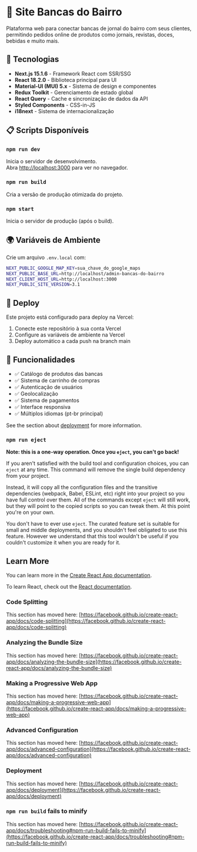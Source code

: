 # 🏪 Site Bancas do Bairro

Plataforma web para conectar bancas de jornal do bairro com seus clientes, permitindo pedidos online de produtos como jornais, revistas, doces, bebidas e muito mais.

## 🚀 Tecnologias

- **Next.js 15.1.6** - Framework React com SSR/SSG
- **React 18.2.0** - Biblioteca principal para UI
- **Material-UI (MUI) 5.x** - Sistema de design e componentes
- **Redux Toolkit** - Gerenciamento de estado global
- **React Query** - Cache e sincronização de dados da API
- **Styled Components** - CSS-in-JS
- **i18next** - Sistema de internacionalização

## 📋 Scripts Disponíveis

### `npm run dev`
Inicia o servidor de desenvolvimento.\
Abra [http://localhost:3000](http://localhost:3000) para ver no navegador.

### `npm run build`
Cria a versão de produção otimizada do projeto.

### `npm start`
Inicia o servidor de produção (após o build).

## 🌍 Variáveis de Ambiente

Crie um arquivo `.env.local` com:

```bash
NEXT_PUBLIC_GOOGLE_MAP_KEY=sua_chave_do_google_maps
NEXT_PUBLIC_BASE_URL=http://localhost/admin-bancas-do-bairro
NEXT_CLIENT_HOST_URL=http://localhost:3000
NEXT_PUBLIC_SITE_VERSION=3.1
```

## 🚀 Deploy

Este projeto está configurado para deploy na Vercel:

1. Conecte este repositório à sua conta Vercel
2. Configure as variáveis de ambiente na Vercel
3. Deploy automático a cada push na branch main

## 📱 Funcionalidades

- ✅ Catálogo de produtos das bancas
- ✅ Sistema de carrinho de compras
- ✅ Autenticação de usuários
- ✅ Geolocalização
- ✅ Sistema de pagamentos
- ✅ Interface responsiva
- ✅ Múltiplos idiomas (pt-br principal)

See the section about [deployment](https://facebook.github.io/create-react-app/docs/deployment) for more information.

### `npm run eject`

**Note: this is a one-way operation. Once you `eject`, you can't go back!**

If you aren't satisfied with the build tool and configuration choices, you can `eject` at any time. This command will remove the single build dependency from your project.

Instead, it will copy all the configuration files and the transitive dependencies (webpack, Babel, ESLint, etc) right into your project so you have full control over them. All of the commands except `eject` will still work, but they will point to the copied scripts so you can tweak them. At this point you're on your own.

You don't have to ever use `eject`. The curated feature set is suitable for small and middle deployments, and you shouldn't feel obligated to use this feature. However we understand that this tool wouldn't be useful if you couldn't customize it when you are ready for it.

## Learn More

You can learn more in the [Create React App documentation](https://facebook.github.io/create-react-app/docs/getting-started).

To learn React, check out the [React documentation](https://reactjs.org/).

### Code Splitting

This section has moved here: [https://facebook.github.io/create-react-app/docs/code-splitting](https://facebook.github.io/create-react-app/docs/code-splitting)

### Analyzing the Bundle Size

This section has moved here: [https://facebook.github.io/create-react-app/docs/analyzing-the-bundle-size](https://facebook.github.io/create-react-app/docs/analyzing-the-bundle-size)

### Making a Progressive Web App

This section has moved here: [https://facebook.github.io/create-react-app/docs/making-a-progressive-web-app](https://facebook.github.io/create-react-app/docs/making-a-progressive-web-app)

### Advanced Configuration

This section has moved here: [https://facebook.github.io/create-react-app/docs/advanced-configuration](https://facebook.github.io/create-react-app/docs/advanced-configuration)

### Deployment

This section has moved here: [https://facebook.github.io/create-react-app/docs/deployment](https://facebook.github.io/create-react-app/docs/deployment)

### `npm run build` fails to minify

This section has moved here: [https://facebook.github.io/create-react-app/docs/troubleshooting#npm-run-build-fails-to-minify](https://facebook.github.io/create-react-app/docs/troubleshooting#npm-run-build-fails-to-minify)
